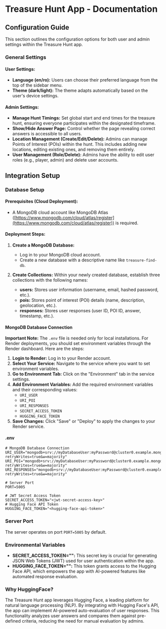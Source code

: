# Treasure Hunt App - Documentation

## Configuration Guide

This section outlines the configuration options for both user and admin settings within the Treasure Hunt app.

### General Settings

#### User Settings:

- **Language (en/ro):** Users can choose their preferred language from the top of the sidebar menu.
- **Theme (dark/light):** The theme adapts automatically based on the user's device settings.

#### Admin Settings:

- **Manage Hunt Timings:** Set global start and end times for the treasure hunt, ensuring everyone participates within the designated timeframe.
- **Show/Hide Answer Page:** Control whether the page revealing correct answers is accessible to all users.
- **Location Management (Create/Edit/Delete):** Admins can manage Points of Interest (POIs) within the hunt. This includes adding new locations, editing existing ones, and removing them entirely.
- **User Management (Role/Delete):** Admins have the ability to edit user roles (e.g., player, admin) and delete user accounts.

## Integration Setup

### Database Setup

#### Prerequisites (Cloud Deployment):

- A MongoDB cloud account like MongoDB Atlas ([https://www.mongodb.com/cloud/atlas/register](https://www.mongodb.com/cloud/atlas/register)) is required.

#### Deployment Steps:

1. **Create a MongoDB Database:**

   - Log in to your MongoDB cloud account.
   - Create a new database with a descriptive name like `treasure-find-db`.

2. **Create Collections:**
   Within your newly created database, establish three collections with the following names:
   - **users:** Stores user information (username, email, hashed password, etc.).
   - **pois:** Stores point of interest (POI) details (name, description, geolocation, etc.).
   - **responses:** Stores user responses (user ID, POI ID, answer, timestamp, etc.).

#### MongoDB Database Connection

**Important Note:** The `.env` file is needed only for local installations. For Render deployments, you should set environment variables through the Render dashboard. Here are the steps:

1. **Login to Render:** Log in to your Render account.
2. **Select Your Service:** Navigate to the service where you want to set environment variables.
3. **Go to Environment Tab:** Click on the "Environment" tab in the service settings.
4. **Add Environment Variables:** Add the required environment variables and their corresponding values:
    - `URI_USER`
    - `URI_POI`
    - `URI_RESPONSES`
    - `SECRET_ACCESS_TOKEN`
    - `HUGGING_FACE_TOKEN`
5. **Save Changes:** Click "Save" or "Deploy" to apply the changes to your Render service.

#### .env

```plaintext
# MongoDB Database Connection
URI_USER="mongodb+srv://myDatabaseUser:myPassword@cluster0.example.mongodb.net/Users?retryWrites=true&w=majority"
URI_POI="mongodb+srv://myDatabaseUser:myPassword@cluster0.example.mongodb.net/locations?retryWrites=true&w=majority"
URI_RESPONSES="mongodb+srv://myDatabaseUser:myPassword@cluster0.example.mongodb.net/responses?retryWrites=true&w=majority"

# Server Port
PORT=5005

# JWT Secret Access Token
SECRET_ACCESS_TOKEN="<jwt-secret-access-key>"
# Hugging Face API Token
HUGGING_FACE_TOKEN="<hugging-face-api-token>"
```

### Server Port

The server operates on port `PORT=5005` by default.

### Environmental Variables

- **SECRET_ACCESS_TOKEN="<jwt-secret-access-key>":** This secret key is crucial for generating JSON Web Tokens (JWT) used for user authentication within the app.
- **HUGGING_FACE_TOKEN="<hugging-face-api-token>":** This token grants access to the Hugging Face API, which empowers the app with AI-powered features like automated response evaluation.

### Why HuggingFace?

The Treasure Hunt app leverages Hugging Face, a leading platform for natural language processing (NLP). By integrating with Hugging Face's API, the app can implement AI-powered auto-evaluation of user responses. This functionality analyzes user answers and compares them against pre-defined criteria, reducing the need for manual evaluation by admins.
